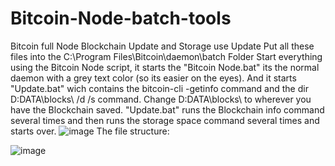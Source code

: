 # Bitcoin-Node-batch-tools
Bitcoin full Node Blockchain Update and Storage use Update
Put all these files into the C:\Program Files\Bitcoin\daemon\batch Folder
Start everything using the Bitcoin Node script, it starts the "Bitcoin Node.bat" its the normal daemon with a grey text color (so its easier on the eyes).
And it starts "Update.bat" wich contains the bitcoin-cli -getinfo command and the dir D:DATA\blocks\ /d /s command.
Change D:DATA\blocks\ to wherever you have the Blockchain saved.
"Update.bat" runs the Blockchain info command several times and then runs the storage space command several times and starts over.
![image](https://user-images.githubusercontent.com/72359748/226470980-213fc688-24ce-481a-93c8-ffe5918a85af.png)
The file structure:



![image](https://user-images.githubusercontent.com/72359748/226471366-9edf3ae1-aaa8-4c11-8387-f5b833dce278.png)



